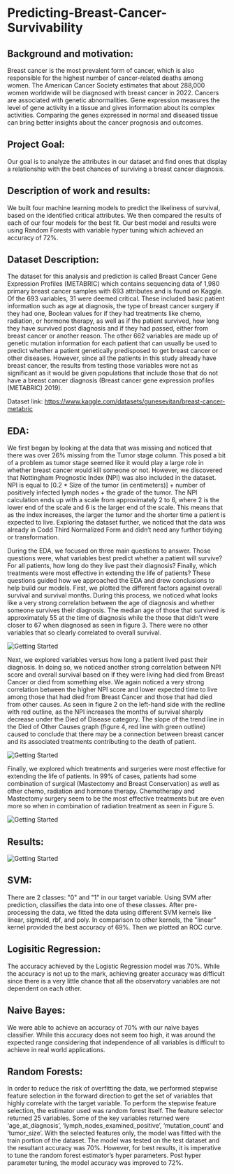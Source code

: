 # Predicting-Breast-Cancer-Survivability

## Background and motivation: 

Breast cancer is the most prevalent form of cancer, which is also responsible for the highest number of cancer-related deaths among women. The American Cancer Society estimates that about 288,000 women worldwide will be diagnosed with breast cancer in 2022. Cancers are associated with genetic abnormalities. Gene expression measures the level of gene activity in a tissue and gives information about its complex activities. Comparing the genes expressed in normal and diseased tissue can bring better insights about the cancer prognosis and outcomes.

## Project Goal:

Our goal is to analyze the attributes in our dataset and find ones that display a relationship with the best chances of surviving a breast cancer diagnosis.

## Description of work and results:

We built four machine learning models to predict the likeliness of survival, based on the identified critical attributes. We then compared the results of each of our four models for the best fit. Our best model and results were using Random Forests with variable hyper tuning which achieved an accuracy of 72%.

## Dataset Description:

The dataset for this analysis and prediction is called Breast Cancer Gene Expression Profiles (METABRIC) which contains sequencing data of 1,980 primary breast cancer samples with 693 attributes and is found on Kaggle. Of the 693 variables, 31 were deemed critical. These included basic patient information such as age at diagnosis, the type of breast cancer surgery if they had one, Boolean values for if they had treatments like chemo, radiation, or hormone therapy, as well as if the patient survived, how long they have survived post diagnosis and if they had passed, either from breast cancer or another reason. The other 662 variables are made up of genetic mutation information for each patient that can usually be used to predict whether a patient genetically predisposed to get breast cancer or other diseases. However, since all the patients in this study already have breast cancer, the results from testing those variables were not as significant as it would be given populations that include those that do not have a breast cancer diagnosis (Breast cancer gene expression profiles (METABRIC) 2019).

Dataset link: https://www.kaggle.com/datasets/gunesevitan/breast-cancer-metabric

## EDA:

We first began by looking at the data that was missing and noticed that there was over 26% missing from the Tumor stage column. This posed a bit of a problem as tumor stage seemed like it would play a large role in whether breast cancer would kill someone or not. However, we discovered that Nottingham Prognostic Index (NPI) was also included in the dataset. NPI is equal to [0.2 * Size of the tumor (in centimeters)] + number of positively infected lymph nodes + the grade of the tumor. The NPI calculation ends up with a scale from approximately 2 to 6, where 2 is the lower end of the scale and 6 is the larger end of the scale. This means that as the index increases, the larger the tumor and the shorter time a patient is expected to live. Exploring the dataset further, we noticed that the data was already in Codd Third Normalized Form and didn’t need any further tidying or transformation.

During the EDA, we focused on three main questions to answer. Those questions were, what variables best predict whether a patient will survive? For all patients, how long do they live past their diagnosis? Finally, which treatments were most effective in extending the life of patients? These questions guided how we approached the EDA and drew conclusions to help build our models.
First, we plotted the different factors against overall survival and survival months. During this process, we noticed what looks like a very strong correlation between the age of diagnosis and whether someone survives their diagnosis. The median age of those that survived is approximately 55 at the time of diagnosis while the those that didn’t were closer to 67 when diagnosed as seen in figure 3. There were no other variables that so clearly correlated to overall survival.

![Getting Started](./Images/fig3.jpg)

Next, we explored variables versus how long a patient lived past their diagnosis. In doing so, we noticed another strong correlation between NPI score and overall survival based on if they were living had died from Breast Cancer or died from something else. We again noticed a very strong correlation between the higher NPI score and lower expected time to live among those that had died from Breast Cancer and those that had died from other causes. As seen in figure 2 on the left-hand side with the redline with red outline, as the NPI increases the months of survival sharply decrease under the Died of Disease category. The slope of the trend line in the Died of Other Causes graph (figure 4, red line with green outline) caused to conclude that there may be a connection between breast cancer and its associated treatments contributing to the death of patient.

![Getting Started](./Images/fig4.jpg)

Finally, we explored which treatments and surgeries were most effective for extending the life of patients. In 99% of cases, patients had some combination of surgical (Mastectomy and Breast Conservation) as well as other chemo, radiation and hormone therapy. Chemotherapy and Mastectomy surgery seem to be the most effective treatments but are even more so when in combination of radiation treatment as seen in Figure 5.

![Getting Started](./Images/fig5.jpg)

## Results:

![Getting Started](./Images/fig6.jpg)

## SVM:

There are 2 classes: "0" and "1" in our target variable. Using SVM after prediction, classifies the data into one of these classes. After pre-processing the data, we fitted the data using different SVM kernels like linear, sigmoid, rbf, and poly. In comparison to other kernels, the "linear" kernel provided the best accuracy of 69%. Then we plotted an ROC curve.

## Logisitic Regression:

The accuracy achieved by the Logistic Regression model was 70%. While the accuracy is not up to the mark, achieving greater accuracy was difficult since there is a very little chance that all the observatory variables are not dependent on each other.

## Naive Bayes:

We were able to achieve an accuracy of 70% with our naïve bayes classifier. While this accuracy does not seem too high, it was around the expected range considering that independence of all variables is difficult to achieve in real world applications.

## Random Forests:

In order to reduce the risk of overfitting the data, we performed stepwise feature selection in the forward direction to get the set of variables that highly correlate with the target variable. To perform the stepwise feature selection, the estimator used was random forest itself. The feature selector returned 25 variables. Some of the key variables returned were ‘age_at_diagnosis’, ‘lymph_nodes_examined_positive’, ‘mutation_count’ and ‘tumor_size’.
With the selected features only, the model was fitted with the train portion of the dataset. The model was tested on the test dataset and the resultant accuracy was 70%. However, for best results, it is imperative to tune the random forest estimator’s hyper parameters. Post hyper parameter tuning, the model accuracy was improved to 72%.

